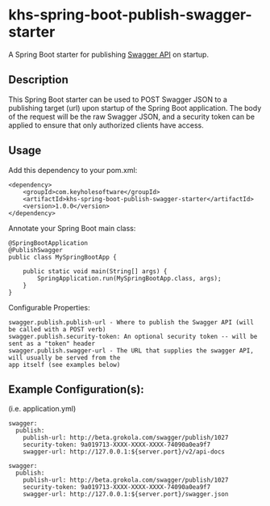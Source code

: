 # khs-spring-boot-publish-swagger-starter

A Spring Boot starter for publishing [Swagger API](http://swagger.io) on startup. 

Description
------------
This Spring Boot starter can be used to POST Swagger JSON to a publishing target (url) upon startup of the Spring Boot application.  The body of the request will be the raw Swagger JSON, and a security token can be applied to ensure that only authorized clients have access.

Usage
------------
Add this dependency to your pom.xml:

	<dependency>
		<groupId>com.keyholesoftware</groupId>
		<artifactId>khs-spring-boot-publish-swagger-starter</artifactId>
		<version>1.0.0</version>
	</dependency>	

Annotate your Spring Boot main class:

	@SpringBootApplication
	@PublishSwagger
	public class MySpringBootApp {

		public static void main(String[] args) {
			SpringApplication.run(MySpringBootApp.class, args);
		}
	}

Configurable Properties:

	swagger.publish.publish-url - Where to publish the Swagger API (will be called with a POST verb)
	swagger.publish.security-token: An optional security token -- will be sent as a "token" header
	swagger.publish.swagger-url - The URL that supplies the swagger API, will usually be served from the 
	app itself (see examples below)

Example Configuration(s):
------------

(i.e. application.yml)
	
	swagger:
	  publish:
	    publish-url: http://beta.grokola.com/swagger/publish/1027
	    security-token: 9a019713-XXXX-XXXX-XXXX-74090a0ea9f7
	    swagger-url: http://127.0.0.1:${server.port}/v2/api-docs
	   
	swagger:
	  publish:
	    publish-url: http://beta.grokola.com/swagger/publish/1027
	    security-token: 9a019713-XXXX-XXXX-XXXX-74090a0ea9f7
	    swagger-url: http://127.0.0.1:${server.port}/swagger.json	   
